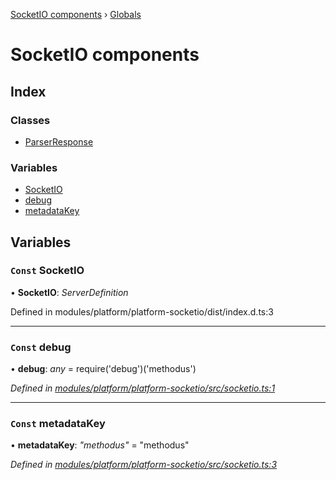 [SocketIO components](README.md) › [Globals](globals.md)

# SocketIO components

## Index

### Classes

* [ParserResponse](classes/parserresponse.md)

### Variables

* [SocketIO](globals.md#const-socketio)
* [debug](globals.md#const-debug)
* [metadataKey](globals.md#const-metadatakey)

## Variables

### `Const` SocketIO

• **SocketIO**: *ServerDefinition*

Defined in modules/platform/platform-socketio/dist/index.d.ts:3

___

### `Const` debug

• **debug**: *any* = require('debug')('methodus')

*Defined in [modules/platform/platform-socketio/src/socketio.ts:1](https://github.com/nodulusteam/methodus.dev/blob/58b1bce/modules/platform/platform-socketio/src/socketio.ts#L1)*

___

### `Const` metadataKey

• **metadataKey**: *"methodus"* = "methodus"

*Defined in [modules/platform/platform-socketio/src/socketio.ts:3](https://github.com/nodulusteam/methodus.dev/blob/58b1bce/modules/platform/platform-socketio/src/socketio.ts#L3)*

